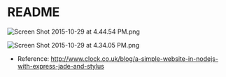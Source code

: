 # README #

![Screen Shot 2015-10-29 at 4.44.54 PM.png](https://bitbucket.org/repo/oyp6ME/images/113177721-Screen%20Shot%202015-10-29%20at%204.44.54%20PM.png)

![Screen Shot 2015-10-29 at 4.34.05 PM.png](https://bitbucket.org/repo/oyp6ME/images/912862409-Screen%20Shot%202015-10-29%20at%204.34.05%20PM.png)

* Reference: http://www.clock.co.uk/blog/a-simple-website-in-nodejs-with-express-jade-and-stylus